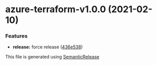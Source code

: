 # azure-terraform-v1.0.0 (2021-02-10)


### Features

* **release:** force release ([436e538](https://github.com/AlexisMtr/angelie/commit/436e5383f25bb34335e13a5410499147c1b295af))

This file is generated using [SemanticRelease](https://github.com/semantic-release/changelog)
